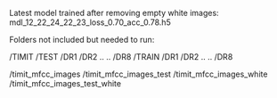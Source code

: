 Latest model trained after removing empty white images: mdl_12_22_24_22_23_loss_0.70_acc_0.78.h5

Folders not included but needed to run:

/TIMIT
  /TEST
    /DR1
    /DR2
    ..
    ..
    /DR8
  /TRAIN
    /DR1
    /DR2
    ..
    ..
    /DR8

  /timit_mfcc_images
  /timit_mfcc_images_test
  /timit_mfcc_images_white
  /timit_mfcc_images_test_white

